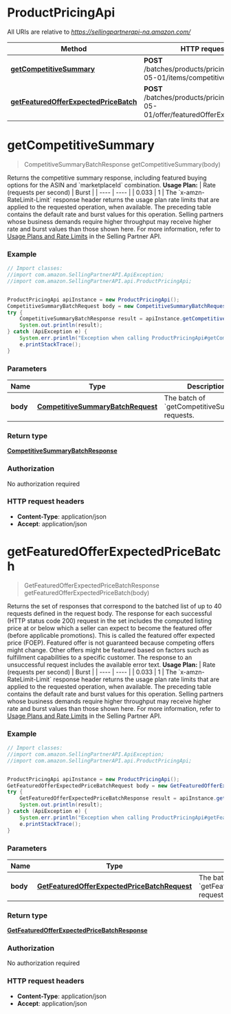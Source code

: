 # ProductPricingApi

All URIs are relative to *https://sellingpartnerapi-na.amazon.com/*

Method | HTTP request | Description
------------- | ------------- | -------------
[**getCompetitiveSummary**](ProductPricingApi.md#getCompetitiveSummary) | **POST** /batches/products/pricing/2022-05-01/items/competitiveSummary | 
[**getFeaturedOfferExpectedPriceBatch**](ProductPricingApi.md#getFeaturedOfferExpectedPriceBatch) | **POST** /batches/products/pricing/2022-05-01/offer/featuredOfferExpectedPrice | 

<a name="getCompetitiveSummary"></a>
# **getCompetitiveSummary**
> CompetitiveSummaryBatchResponse getCompetitiveSummary(body)



Returns the competitive summary response, including featured buying options for the ASIN and &#x60;marketplaceId&#x60; combination.  **Usage Plan:**  | Rate (requests per second) | Burst | | ---- | ---- | | 0.033 | 1 |  The &#x60;x-amzn-RateLimit-Limit&#x60; response header returns the usage plan rate limits that are applied to the requested operation, when available. The preceding table contains the default rate and burst values for this operation. Selling partners whose business demands require higher throughput may receive higher rate and burst values than those shown here. For more information, refer to [Usage Plans and Rate Limits](https://developer-docs.amazon.com/sp-api/docs/usage-plans-and-rate-limits-in-the-sp-api) in the Selling Partner API.

### Example
```java
// Import classes:
//import com.amazon.SellingPartnerAPI.ApiException;
//import com.amazon.SellingPartnerAPI.api.ProductPricingApi;


ProductPricingApi apiInstance = new ProductPricingApi();
CompetitiveSummaryBatchRequest body = new CompetitiveSummaryBatchRequest(); // CompetitiveSummaryBatchRequest | The batch of `getCompetitiveSummary` requests.
try {
    CompetitiveSummaryBatchResponse result = apiInstance.getCompetitiveSummary(body);
    System.out.println(result);
} catch (ApiException e) {
    System.err.println("Exception when calling ProductPricingApi#getCompetitiveSummary");
    e.printStackTrace();
}
```

### Parameters

Name | Type | Description  | Notes
------------- | ------------- | ------------- | -------------
 **body** | [**CompetitiveSummaryBatchRequest**](CompetitiveSummaryBatchRequest.md)| The batch of &#x60;getCompetitiveSummary&#x60; requests. |

### Return type

[**CompetitiveSummaryBatchResponse**](CompetitiveSummaryBatchResponse.md)

### Authorization

No authorization required

### HTTP request headers

 - **Content-Type**: application/json
 - **Accept**: application/json

<a name="getFeaturedOfferExpectedPriceBatch"></a>
# **getFeaturedOfferExpectedPriceBatch**
> GetFeaturedOfferExpectedPriceBatchResponse getFeaturedOfferExpectedPriceBatch(body)



Returns the set of responses that correspond to the batched list of up to 40 requests defined in the request body. The response for each successful (HTTP status code 200) request in the set includes the computed listing price at or below which a seller can expect to become the featured offer (before applicable promotions). This is called the featured offer expected price (FOEP). Featured offer is not guaranteed because competing offers might change. Other offers might be featured based on factors such as fulfillment capabilities to a specific customer. The response to an unsuccessful request includes the available error text.  **Usage Plan:**  | Rate (requests per second) | Burst | | ---- | ---- | | 0.033 | 1 |  The &#x60;x-amzn-RateLimit-Limit&#x60; response header returns the usage plan rate limits that are applied to the requested operation, when available. The preceding table contains the default rate and burst values for this operation. Selling partners whose business demands require higher throughput may receive higher rate and burst values than those shown here. For more information, refer to [Usage Plans and Rate Limits](https://developer-docs.amazon.com/sp-api/docs/usage-plans-and-rate-limits-in-the-sp-api) in the Selling Partner API.

### Example
```java
// Import classes:
//import com.amazon.SellingPartnerAPI.ApiException;
//import com.amazon.SellingPartnerAPI.api.ProductPricingApi;


ProductPricingApi apiInstance = new ProductPricingApi();
GetFeaturedOfferExpectedPriceBatchRequest body = new GetFeaturedOfferExpectedPriceBatchRequest(); // GetFeaturedOfferExpectedPriceBatchRequest | The batch of `getFeaturedOfferExpectedPrice` requests.
try {
    GetFeaturedOfferExpectedPriceBatchResponse result = apiInstance.getFeaturedOfferExpectedPriceBatch(body);
    System.out.println(result);
} catch (ApiException e) {
    System.err.println("Exception when calling ProductPricingApi#getFeaturedOfferExpectedPriceBatch");
    e.printStackTrace();
}
```

### Parameters

Name | Type | Description  | Notes
------------- | ------------- | ------------- | -------------
 **body** | [**GetFeaturedOfferExpectedPriceBatchRequest**](GetFeaturedOfferExpectedPriceBatchRequest.md)| The batch of &#x60;getFeaturedOfferExpectedPrice&#x60; requests. |

### Return type

[**GetFeaturedOfferExpectedPriceBatchResponse**](GetFeaturedOfferExpectedPriceBatchResponse.md)

### Authorization

No authorization required

### HTTP request headers

 - **Content-Type**: application/json
 - **Accept**: application/json

